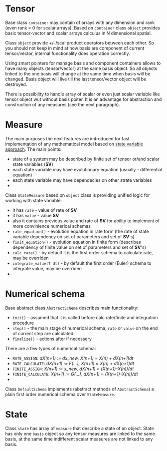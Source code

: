 # Tensor
Base class `container` may contain of arrays with any dimension and rank (even rank = 0 for scalar arrays).
Based on `container` class `object` provides basic tensor-vector and scalar arrays calculus in N dimensional spatial.

Class `object` provide +/-/scal product operators between each other. So you should not keep in mind at how basis are component of current tensor/vector, 
internal functionality does operation correctly.

Using smart pointers for manage basis and component containers allows to have many objects (tensor/vector) at the same basis object. 
So all objects linked to the one basis will change at the same time when basis will be changed.
Basis object will live till the last tensor/vector object will be destroyed.

There is possibility to handle array of scalar or even just scalar variable like tensor object wut without basis poiter.
It is an advantage for abstraction and construction of any measures (see the next paragraph).

# Measure
The main purposes the next features are imtroduced for fast implementation of any mathematical model based on [state variable approach](https://en.wikipedia.org/wiki/State_variable). The main points:
- state of a system may be described by finite set of tensor or/and scalar state variables (**SV**)
- each state variable may have evolutionary equation (usually - differential equation)
- each state variable may have dependecies on other strate variables
- 
Class `StateMeasure` based on `object` class is providing unified logic for working with state variable:
- it has `rate` - value of rate of **SV**
- it has `value` - value **SV**
- also it contains previous value and rate of **SV** for ability to implement of more convinience numerical schemas 
- `rate_equation()` - evolution equation in rate form (the rate of state variable dependency on set of parameters and set of **SV**'s)
- `finit_equation()` - evolution equation in finite form (describes dependency of finite value on set of parameters and set of **SV**'s)
- `calc_rate()` - by default it is the first order schema to calculate rate, may be overriden
- `integrate_value(T dt)` - by default the first order (Euler) schema to integrate value, may be overriden
- 
# Numerical schema
Base abstract class `AbstractSchema` describes main functionality:
- `init()` - assumed that it is called before calc rate/finite and integration procedure
- `step()` - the main stage of numerical schema, `rate` or `value` on the end of current step are calculated
- `finalize()` - actions after if necessery

There are a few types of numerical schema:
- `RATE_ASSIGN`: *dX(n+1) := dx_new, X(n+1) = X(n) + dX(n+1)dt*
- `RATE_CALCULATE`: *dX(n+1) := F(...), X(n+1) = X(n) + dX(n+1)dt*
- `FINITE_ASSIGN`: *X(n+1) := x_new, dX(n+1) = (X(n+1)-X(n))/dt*
- `FINITE_CALCULATE`: *X(n+1) := G(...), dX(n+1) = (X(n+1)-X(n))/dt*
- 
Class `DefaultSchema` implements (abstract methods of `AbstractSchema`) a plain first order numerical schema over `StateMeasure`.

# State
Class `state` has array of `measure` that describe a state of an object.
State has only one `basis` object so any tensor measures are linked to the same basis, at the same time indifferent scalar measures are not linked to any basis.
